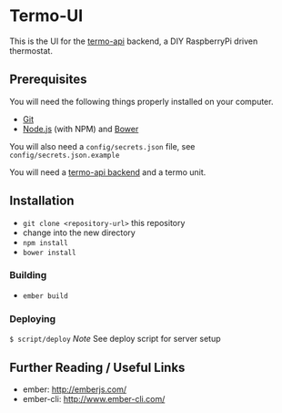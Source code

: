 # Termo-UI
This is the UI for the [termo-api](https://github.com/ebenoist/termo-api) backend, a DIY RaspberryPi driven thermostat.

## Prerequisites

You will need the following things properly installed on your computer.

* [Git](http://git-scm.com/)
* [Node.js](http://nodejs.org/) (with NPM) and [Bower](http://bower.io/)

You will also need a `config/secrets.json` file, see `config/secrets.json.example`

You will need a [termo-api backend](https://github.com/ebenoist/termo-api) and a termo unit.

## Installation

* `git clone <repository-url>` this repository
* change into the new directory
* `npm install`
* `bower install`

### Building

* `ember build`

### Deploying
`$ script/deploy`
*Note* See deploy script for server setup

## Further Reading / Useful Links

* ember: http://emberjs.com/
* ember-cli: http://www.ember-cli.com/
